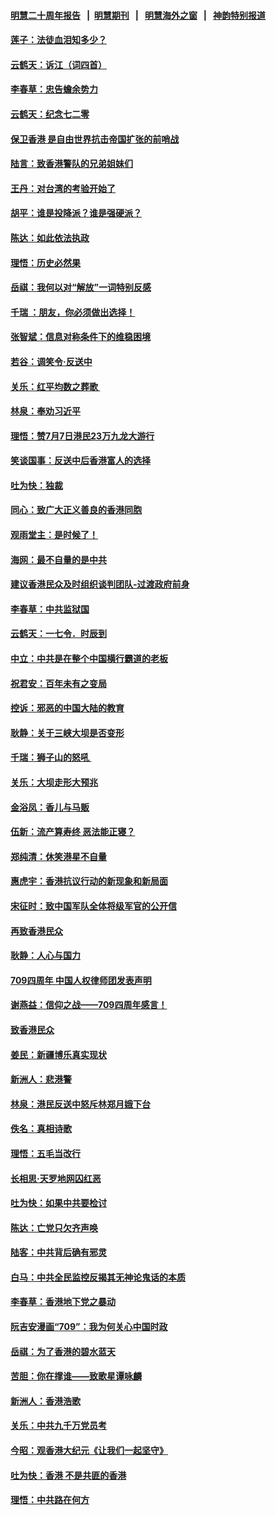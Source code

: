 #### [明慧二十周年报告](https://github.com/gfw-breaker/mh-reports/blob/master/README.md?t=07201241) &nbsp;&nbsp;|&nbsp;&nbsp;[明慧期刊](https://github.com/gfw-breaker/mh-qikan) &nbsp;&nbsp;|&nbsp;&nbsp; [明慧海外之窗](https://github.com/gfw-breaker/mh-news/blob/master/README.md?t=07201241) &nbsp;&nbsp;|&nbsp;&nbsp; [神韵特别报道](https://github.com/gfw-breaker/mh-news/blob/master/shenyun.md?t=07201241) 

#### [莲子：法徒血泪知多少？](../pages/nsc993/n11397534.md?t=07201241) 

#### [云鹤天：诉江（词四首）](../pages/nsc993/n11397502.md?t=07201241) 

#### [李春草：忠告蟾余势力](../pages/nsc993/n11396852.md?t=07201241) 

#### [云鹤天：纪念七二零](../pages/nsc993/n11396646.md?t=07201241) 

#### [保卫香港 是自由世界抗击帝国扩张的前哨战](../pages/nsc993/n11393186.md?t=07201241) 

#### [陆言：致香港警队的兄弟姐妹们](../pages/nsc993/n11392281.md?t=07201241) 

#### [王丹：对台湾的考验开始了](../pages/nsc993/n11391258.md?t=07201241) 

#### [胡平：谁是投降派？谁是强硬派？](../pages/nsc993/n11391224.md?t=07201241) 

#### [陈达：如此依法执政](../pages/nsc993/n11388999.md?t=07201241) 

#### [理悟：历史必然果](../pages/nsc993/n11388741.md?t=07201241) 

#### [岳祺：我何以对“解放”一词特别反感](../pages/nsc993/n11385696.md?t=07201241) 

#### [千瑞 ：朋友，你必须做出选择！](../pages/nsc993/n11384949.md?t=07201241) 

#### [张智斌：信息对称条件下的维稳困境](../pages/nsc993/n11384812.md?t=07201241) 

#### [若谷：调笑令‧反送中](../pages/nsc993/n11383745.md?t=07201241) 

#### [关乐：红平均数之葬歌 ](../pages/nsc993/n11383498.md?t=07201241) 

#### [林泉：奉劝习近平](../pages/nsc993/n11383487.md?t=07201241) 

#### [理悟：赞7月7日港民23万九龙大游行](../pages/nsc993/n11383473.md?t=07201241) 

#### [笑谈国事：反送中后香港富人的选择](../pages/nsc993/n11382020.md?t=07201241) 

#### [吐为快：独裁](../pages/nsc993/n11382755.md?t=07201241) 

#### [同心：致广大正义善良的香港同胞](../pages/nsc993/n11382745.md?t=07201241) 

#### [观雨堂主：是时候了！](../pages/nsc993/n11382737.md?t=07201241) 

#### [海网：最不自量的是中共](../pages/nsc993/n11380440.md?t=07201241) 

#### [建议香港民众及时组织谈判团队-过渡政府前身](../pages/nsc993/n11379909.md?t=07201241) 

#### [李春草：中共监狱国](../pages/nsc993/n11378989.md?t=07201241) 

#### [云鹤天：一七令．时辰到](../pages/nsc993/n11379260.md?t=07201241) 

#### [中立：中共是在整个中国横行霸道的老板](../pages/nsc993/n11378382.md?t=07201241) 

#### [祝君安：百年未有之变局](../pages/nsc993/n11378376.md?t=07201241) 

#### [控诉：邪恶的中国大陆的教育](../pages/nsc993/n11378344.md?t=07201241) 

#### [耿静：关于三峡大坝是否变形](../pages/nsc993/n11375879.md?t=07201241) 

#### [千瑞：狮子山的怒吼 ](../pages/nsc993/n11375644.md?t=07201241) 

#### [关乐：大坝走形大预兆](../pages/nsc993/n11375629.md?t=07201241) 

#### [金浴凤：香儿与马贩](../pages/nsc993/n11375580.md?t=07201241) 

#### [伍新：流产算寿终  恶法能正寝？](../pages/nsc993/n11375581.md?t=07201241) 

#### [郑纯清：休笑港星不自量](../pages/nsc993/n11375555.md?t=07201241) 

#### [惠虎宇：香港抗议行动的新现象和新局面](../pages/nsc993/n11375501.md?t=07201241) 

#### [宋征时：致中国军队全体将级军官的公开信](../pages/nsc993/n11373354.md?t=07201241) 

#### [再致香港民众](../pages/nsc993/n11373870.md?t=07201241) 

#### [耿静：人心与国力](../pages/nsc993/n11373759.md?t=07201241) 

#### [709四周年 中国人权律师团发表声明](../pages/nsc993/n11373565.md?t=07201241) 

#### [谢燕益：信仰之战——709四周年感言！](../pages/nsc993/n11373388.md?t=07201241) 

#### [致香港民众](../pages/nsc993/n11373286.md?t=07201241) 

#### [姜民：新疆博乐真实现状](../pages/nsc993/n11371223.md?t=07201241) 

#### [新洲人：悲港警](../pages/nsc993/n11371174.md?t=07201241) 

#### [林泉：港民反送中怒斥林郑月娥下台](../pages/nsc993/n11370676.md?t=07201241) 

#### [佚名：真相诗歌](../pages/nsc993/n11370666.md?t=07201241) 

#### [理悟：五毛当改行](../pages/nsc993/n11369314.md?t=07201241) 

#### [长相思‧天罗地网囚红恶](../pages/nsc993/n11368444.md?t=07201241) 

#### [吐为快：如果中共要检讨](../pages/nsc993/n11368441.md?t=07201241) 

#### [陈达：亡党只欠齐声唤](../pages/nsc993/n11367838.md?t=07201241) 

#### [陆客：中共背后确有邪灵](../pages/nsc993/n11365263.md?t=07201241) 

#### [白马：中共全民监控反揭其无神论鬼话的本质](../pages/nsc993/n11365236.md?t=07201241) 

#### [李春草：香港地下党之暴动](../pages/nsc993/n11365210.md?t=07201241) 

#### [阮吉安漫画“709”：我为何关心中国时政](../pages/nsc993/n11362127.md?t=07201241) 

#### [岳祺：为了香港的碧水蓝天](../pages/nsc993/n11362627.md?t=07201241) 

#### [苦胆：你在撑谁——致歌星谭咏麟](../pages/nsc993/n11361348.md?t=07201241) 

#### [新洲人：香港浩歌](../pages/nsc993/n11361334.md?t=07201241) 

#### [关乐：中共九千万党员考](../pages/nsc993/n11361304.md?t=07201241) 

#### [今昭：观香港大纪元《让我们一起坚守》](../pages/nsc993/n11361244.md?t=07201241) 

#### [吐为快：香港  不是共匪的香港](../pages/nsc993/n11360918.md?t=07201241) 

#### [理悟：中共路在何方](../pages/nsc993/n11360509.md?t=07201241) 

